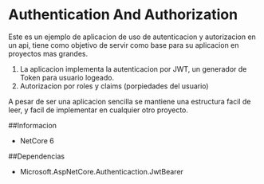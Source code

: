 # Authentication And Authorization
Este es un ejemplo de aplicacion de uso de autenticacion y autorizacion en un api, tiene como objetivo de servir como base para su aplicacion en proyectos mas grandes.
1. La aplicacion implementa la autenticacion por JWT, un generador de Token para usuario logeado.
2. Autorizacion por roles y claims (porpiedades del usuario)

A pesar de ser una aplicacion sencilla se mantiene una estructura facil  de leer, y facil de implementar en cualquier otro proyecto.

##Informacion
- NetCore 6


##Dependencias
 - Microsoft.AspNetCore.Authenticaction.JwtBearer
